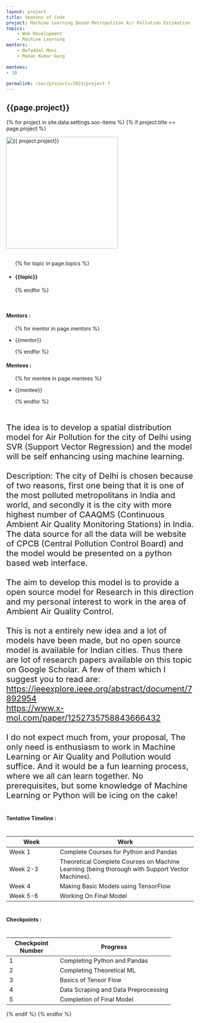 ```yaml
---
layout: project
title: Seasons of Code
project: Machine Learning Based Metropolitan Air Pollution Estimation
topics:
    - Web Development
    - Machine Learning
mentors:
    - Mufaddal Moni    
    - Manan Kumar Garg    
    
mentees:
- 10
    
permalink: /soc/projects/2021/project-7
---
```


<h2 class="display1 m-3 p-3 text-center">{{page.project}}</h2>

{% for project in site.data.settings.soc-items %}
{% if project.title == page.project %}
<div>
    <img src="{{ site.baseurl }}/{{ project.image }}"  width = "300" height="300" alt="{{ project.project}}" class="border rounded img-soc">
</div>
<div>
    <br>
    <ul>
        {% for topic in page.topics %}
        <li><h4 class="text-primary text-center">{{topic}}</h4></li>
        {% endfor %}
    </ul>
    <br>
    <h4 class="display3  ">Mentors :</h4> 
    <ul>
        {% for mentor in page.mentors %}
        <li><p class="lead">{{mentor}}</p></li>
        {% endfor %}
    </ul>
    <h4 class="display3  ">Mentees :</h4> 
    <ul>
        {% for mentee in page.mentees %}
        <li><p class="lead">{{mentee}}</p></li>
        {% endfor %}
    </ul>
</div>
<div>
    <p class="display3" style = "font-size:22px;" >
        <br>
        The idea is to develop a spatial distribution model for Air Pollution for the city of Delhi using SVR (Support Vector Regression) and the model will be self enhancing using machine learning.
        <br><br>
        Description: The city of Delhi is chosen because of two reasons, first one being that it is one of the most polluted metropolitans in India and world, and secondly it is the city with more highest number of CAAQMS (Continuous Ambient Air Quality Monitoring Stations) in India. The data source for all the data will be website of CPCB (Central Pollution Control Board) and the model would be presented on a python based web interface.
        <br><br>
        The aim to develop this model is to provide a open source model for Research in this direction and my personal interest to work in the area of Ambient Air Quality Control.
        <br><br>
        This is not a entirely new idea and a lot of models have been made, but no open source model is available for Indian cities. Thus there are lot of research papers available on this topic on Google Scholar. A few of them which I suggest you to read are: <br><a href = "https://ieeexplore.ieee.org/abstract/document/7892954">https://ieeexplore.ieee.org/abstract/document/7892954</a><br> <a href = "https://www.x-mol.com/paper/1252735758843666432">https://www.x-mol.com/paper/1252735758843666432</a>
        <br><br>
        I do not expect much from, your proposal, The only need is enthusiasm to work in Machine Learning or Air Quality and Pollution would suffice. And it would be a fun learning process, where we all can learn together. No prerequisites, but some knowledge of Machine Learning or Python will be icing on the cake!
    </p>
</div>
<div>
    <h4 class="display3" style="margin:40px 0px 40px 0px;">Tentative Timeline :</h4>
    <table class="table table-striped">
    <thead>
        <tr>
        <th>Week</th>
        <th>Work</th>
        </tr>
    </thead>
    <tbody>
    <tr>
      <td style='width: 120px'>Week 1</td>
      <td>Complete Courses for Python and Pandas</td>
    </tr>
    <tr>
      <td>Week 2-3</td>
      <td>Theoretical Complete Courses on Machine Learning (being thorough with Support Vector Machines).</td>
    </tr>
    <tr>
      <td>Week 4</td>
      <td>Making Basic Models using TensorFlow</td>
    </tr>
    <tr>
        <td>Week 5-6</td>
        <td>Working On Final Model</td>
    </tr>
    </tbody>
    </table>
</div>
<div>
    <h4 class="display3" style="margin:40px 0px 40px 0px;">Checkpoints :</h4>
    <table class="table table-striped">
    <thead>
        <tr>
        <th>Checkpoint Number</th>
        <th>Progress</th>
        </tr>
    </thead>
    <tbody>
    <tr>
      <td style='width: 120px'>1</td>
      <td>Completing Python and Pandas</td>
    </tr>
    <tr>
      <td>2</td>
      <td>Completing Theoretical ML</td>
    </tr>
    <tr>
      <td>3</td>
      <td>Basics of Tensor Flow</td>
    </tr>
    <tr>
      <td>4</td>
      <td>Data Scraping and Data Preprocessing</td>
    </tr>
    <tr>
      <td>5</td>
      <td>Completion of Final Model</td>
    </tr>
    </tbody>
    </table>
</div>
{% endif %}
{% endfor %}
